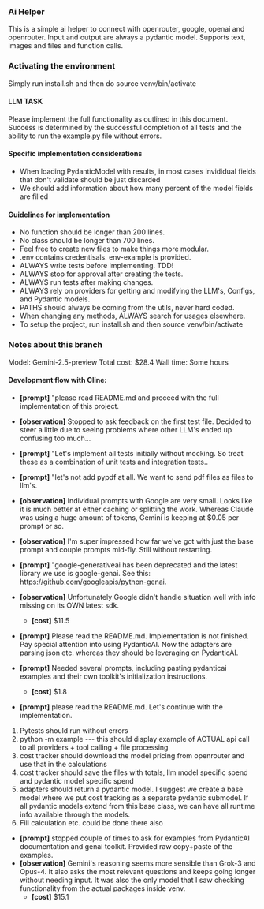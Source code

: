 ### Ai Helper
This is a simple ai helper to connect with openrouter, google, openai and openrouter. Input and output are always a pydantic model. Supports text, images and files and function calls.

### Activating the environment
Simply run install.sh and then do source venv/bin/activate

#### LLM TASK 
Please implement the full functionality as outlined in this document. Success is determined by the successful completion of all tests and the ability to run the example.py file without errors.

#### Specific implementation considerations
- When loading PydanticModel with results, in most cases invididual fields that don't validate should be just discarded
- We should add information about how many percent of the model fields are filled

#### Guidelines for implementation
- No function should be longer than 200 lines.
- No class should be longer than 700 lines.
- Feel free to create new files to make things more modular.
- .env contains credentisals. env-example is provided.
- ALWAYS write tests before implementing. TDD!
- ALWAYS stop for approval after creating the tests. 
- ALWAYS run tests after making changes.
- ALWAYS rely on providers for getting and modifying the LLM's, Configs, and Pydantic models.
- PATHS should always be coming from the utils, never hard coded.
- When changing any methods, ALWAYS search for usages elsewhere.
- To setup the project, run install.sh and then source venv/bin/activate

### Notes about this branch
Model:        Gemini-2.5-preview
Total cost:   $28.4
Wall time:    Some hours

#### Development flow with Cline:
- **[prompt]** "please read README.md and proceed with the full implementation of this project.
- **[observation]** Stopped to ask feedback on the first test file. Decided to steer a little due to seeing problems where other LLM's ended up confusing too much...
- **[prompt]** "Let's implement all tests initially without mocking. So treat these as a combination of unit tests and integration tests..
- **[prompt]** "let's not add pypdf at all. We want to send pdf files as files to llm's.
- **[observation]** Individual prompts with Google are very small. Looks like it is much better at either caching or splitting the work. Whereas Claude was using a huge amount of tokens, Gemini is keeping at $0.05 per prompt or so.
- **[observation]** I'm super impressed how far we've got with just the base prompt and couple prompts mid-fly. Still without restarting.
- **[prompt]** "google-generativeai has been deprecated and the latest library we use is google-genai. See this: https://github.com/googleapis/python-genai.
- **[observation]** Unfortunately Google didn't handle situation well with info missing on its OWN latest sdk. 
  - **[cost]** $11.5
- **[prompt]** Please read the README.md. Implementation is not finished. Pay special attention into using PydanticAI. Now the adapters are parsing json etc. whereas they should be leveraging on PydanticAI.
- **[prompt]** Needed several prompts, including pasting pydanticai examples and their own toolkit's initialization instructions.
  - **[cost]** $1.8

- **[prompt]** please read the README.md. Let's continue with the implementation. 
1) Pytests should run without errors
2) python -m example --- this should display example of ACTUAL api call to all providers + tool calling + file processing
3) cost tracker should download the model pricing from openrouter and use that in the calculations
4) cost tracker should save the files with totals, llm model specific spend and pydantic model specific spend
5) adapters should return a pydantic model. I suggest we create a base model where we put cost tracking as a separate pydantic submodel. If all pydantic models extend from this base class, we can have all runtime info available through the models. 
6) Fill calculation etc. could be done there also
- **[prompt]** stopped couple of times to ask for examples from PydanticAI documentation and genai toolkit. Provided raw copy+paste of the examples.
- **[observation]** Gemini's reasoning seems more sensible than Grok-3 and Opus-4. It also asks the most relevant questions and keeps going longer without needing input. It was also the only model that I saw checking functionality from the actual packages inside venv.
  - **[cost]** $15.1
